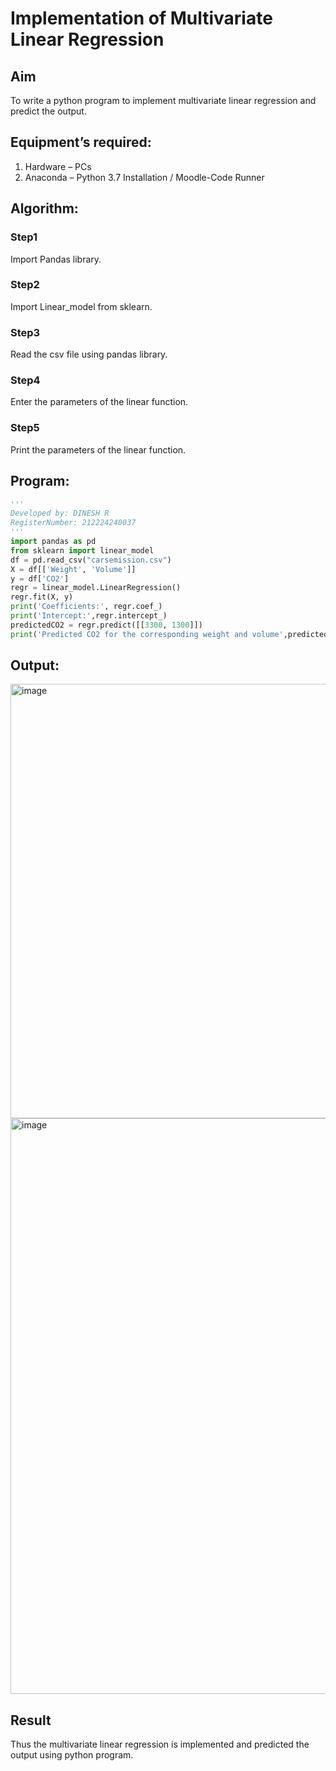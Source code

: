 # Implementation of Multivariate Linear Regression
## Aim
To write a python program to implement multivariate linear regression and predict the output.
## Equipment’s required:
1.	Hardware – PCs
2.	Anaconda – Python 3.7 Installation / Moodle-Code Runner
## Algorithm:
### Step1
Import Pandas library.

### Step2
Import Linear_model from sklearn.

### Step3
Read the csv file using pandas library.

### Step4
Enter the parameters of the linear function.

### Step5
Print the parameters of the linear function.

## Program:
```Python
'''
Developed by: DINESH R
RegisterNumber: 212224240037
'''
import pandas as pd
from sklearn import linear_model
df = pd.read_csv("carsemission.csv")
X = df[['Weight', 'Volume']]
y = df['CO2']
regr = linear_model.LinearRegression()
regr.fit(X, y)
print('Coefficients:', regr.coef_)
print('Intercept:',regr.intercept_)
predictedCO2 = regr.predict([[3300, 1300]])
print('Predicted CO2 for the corresponding weight and volume',predictedCO2)
```
## Output:
<img width="695" alt="image" src="https://github.com/Nijeesh-bit/Multivariate-Linear-Regression/assets/89188014/64a18346-192e-44d7-8828-c0b38da95da9">
<img width="921" alt="image" src="https://github.com/Nijeesh-bit/Multivariate-Linear-Regression/assets/89188014/0029765b-35be-4917-b83e-80c99b881ced">

## Result
Thus the multivariate linear regression is implemented and predicted the output using python program.
